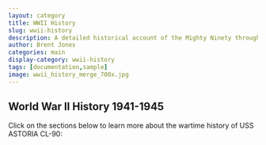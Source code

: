 ```yaml
---
layout: category
title: WWII History
slug: wwii-history
description: A detailed historical account of the Mighty Ninety through 1945.
author: Brent Jones
categories: main
display-category: wwii-history
tags: [documentation,sample]
image: wwii_history_merge_700x.jpg
---
```


## World War II History 1941-1945
Click on the sections below to learn more about the wartime history of USS ASTORIA CL-90: